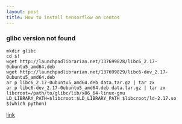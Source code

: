 ```yaml
---
layout: post
title: How to install tensorflow on centos
---
```



### glibc version not found

    mkdir glibc
    cd $!
    wget http://launchpadlibrarian.net/137699828/libc6_2.17-0ubuntu5_amd64.deb
    wget http://launchpadlibrarian.net/137699829/libc6-dev_2.17-0ubuntu5_amd64.deb
    ar p libc6_2.17-0ubuntu5_amd64.deb data.tar.gz | tar zx
    ar p libc6-dev_2.17-0ubuntu5_amd64.deb data.tar.gz | tar zx
    libcroot=/path/to/glibc/lib/x86_64-linux-gnu
    LD_LIBRARY_PATH=$libcroot:$LD_LIBRARY_PATH $libcroot/ld-2.17.so $(which python)

[link](https://github.com/tensorflow/tensorflow/issues/10)


